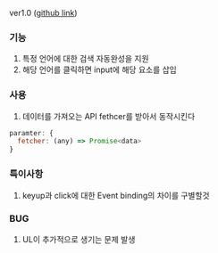 ver1.0 ([github link](https://github.com/Komponent1/Komponent/tree/master/Vanilla/app/srcs/components/btnmenu))

### 기능
1. 특정 언어에 대한 검색 자동완성을 지원
2. 해당 언어를 클릭하면 input에 해당 요소를 삽입

### 사용
1. 데이터를 가져오는 API fethcer를 받아서 동작시킨다

~~~javascript
paramter: {
  fetcher: (any) => Promise<data>
}
~~~

### 특이사항
1. keyup과 click에 대한 Event binding의 차이를 구별할것

### BUG
1. UL이 추가적으로 생기는 문제 발생
